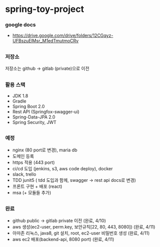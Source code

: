 # spring-toy-project

### google docs
* https://drive.google.com/drive/folders/12CGqyz-UFBszuElMsr_M1edTmutmoCRv

##
### 저장소
저장소는 github -> gitlab (private)으로 이전

##
### 활용 스택

* JDK 1.8
* Gradle
* Spring Boot 2.0
* Rest API (Springfox-swagger-ui)
* Spring-Data-JPA 2.0
* Spring Security, JWT

##
### 예정
* nginx (80 port로 변경), maria db
* 도메인 등록
* https 적용 (443 port)
* ci/cd 도입 (jenkins,  s3, aws code deploy), docker
* slack, trello
* TDD junit5 ( tdd 도입과 함께, swagger -> rest api docs로 변경)
* 프론트 구현 + 배포 (react)
* msa (+ 모듈들 추가)

## 
### 완료
* github public -> gitlab private 이전 (완료, 4/10)
* aws 생성(ec2-user, perm.key, 보안규칙[22, 80, 443, 8080]) (완료, 4/11)
* 아마존 리눅스, java8, git 설치, root, ec2-user 비밀번호 생성 (완료, 4/11)
* aws ec2 배포(backend-api, 8080 port) (완료, 4/11)
